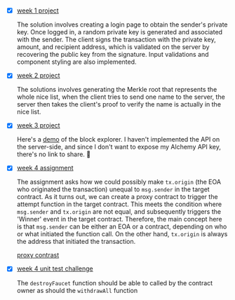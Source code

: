 #

- [x] [week 1 project](/ecdsa-node/)

  The solution involves creating a login page to obtain the sender's private key. Once logged in, a random private key is generated and associated with the sender. The client signs the transaction with the private key, amount, and recipient address, which is validated on the server by recovering the public key from the signature. Input validations and component styling are also implemented.

- [x] [week 2 project](/giftList/)

  The solutions involves generating the Merkle root that represents the whole nice list, when the client tries to send one name to the server, the server then takes the client's proof to verify the name is actually in the nice list.

- [x] [week 3 project](/blockexplorer/)

  Here's a [demo](https://youtu.be/C8aDR6EHWSc) of the block explorer. I haven't implemented the API on the server-side, and since I don't want to expose my Alchemy API key, there's no link to share. 🙂

- [x] [week 4 assignment](/emitWinnerEvent/)

  The assignment asks how we could possibly make `tx.origin` (the EOA who originated the transaction) unequal to `msg.sender` in the target contract. As it turns out, we can create a proxy contract to trigger the attempt function in the target contract. This meets the condition where `msg.sender` and `tx.origin` are not equal, and subsequently triggers the 'Winner' event in the target contract.
  Therefore, the main concept here is that `msg.sender` can be either an EOA or a contract, depending on who or what initiated the function call. On the other hand, `tx.origin` is always the address that initiated the transaction.

  [proxy contrast](https://goerli.etherscan.io/address/0x48ee2F1402A87C55089360A8f8E9871d52C07dD5)

- [x] [week 4 unit test challenge](/unit-tests/)

  The `destroyFaucet` function should be able to called by the contract owner as should the `withdrawAll` function
